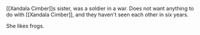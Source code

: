 [[Xandala Cimber]]s sister, was a soldier in a war. Does not want anything to do with [[Xandala Cimber]], and they haven't seen each other in six years.

She likes frogs.